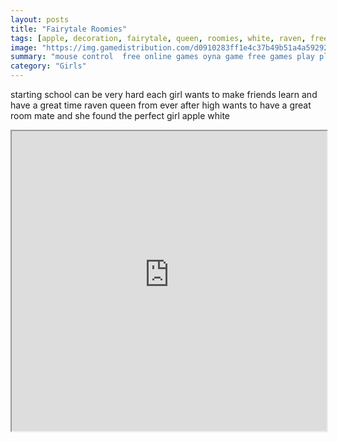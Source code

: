 ```yaml
---
layout: posts
title: "Fairytale Roomies"
tags: [apple, decoration, fairytale, queen, roomies, white, raven, free, online, games, oyna, game, free, games, play, play, games]
image: "https://img.gamedistribution.com/d0910283ff1e4c37b49b51a4a5929281.jpg"
summary: "mouse control  free online games oyna game free games play play games"
category: "Girls"
---
```


starting school can be very hard each girl wants to make friends learn and have a great time raven queen from ever after high wants to have a great room mate and she found the perfect girl apple white

<iframe width="100%" height="480px;" src="https://html5.gamedistribution.com/d0910283ff1e4c37b49b51a4a5929281/"></iframe>